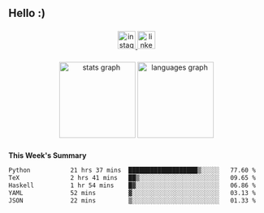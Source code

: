 <h2 align="left">Hello :)</h2>

###

<div align="center">
  <a href="https://www.instagram.com/sebi.klaus/" target="_blank">
    <img src="https://img.shields.io/static/v1?message=Instagram&logo=instagram&label=&color=E4405F&logoColor=white&labelColor=&style=for-the-badge" height="35" alt="instagram logo"  />
  </a>
  <a href="https://www.linkedin.com/in/sebastian-klaus-3aa64720b/" target="_blank">
    <img src="https://img.shields.io/static/v1?message=LinkedIn&logo=linkedin&label=&color=0077B5&logoColor=white&labelColor=&style=for-the-badge" height="35" alt="linkedin logo"  />
  </a>
</div>

###

<div align="center">
  <img src="https://github-readme-stats.vercel.app/api?username=IYourSunshineI&hide_title=false&hide_rank=false&show_icons=true&include_all_commits=true&count_private=true&disable_animations=false&theme=dracula&locale=en&hide_border=false&order=1" height="150" alt="stats graph"  />
  <img src="https://github-readme-stats.vercel.app/api/top-langs?username=IYourSunshineI&locale=en&hide_title=false&layout=compact&card_width=320&langs_count=5&theme=dracula&hide_border=false&order=2" height="150" alt="languages graph"  />
</div>

###

**This Week's Summary**
<!--START_SECTION:waka-->

```txt
Python           21 hrs 37 mins  ███████████████████▒░░░░░   77.60 %
TeX              2 hrs 41 mins   ██▒░░░░░░░░░░░░░░░░░░░░░░   09.65 %
Haskell          1 hr 54 mins    █▓░░░░░░░░░░░░░░░░░░░░░░░   06.86 %
YAML             52 mins         ▓░░░░░░░░░░░░░░░░░░░░░░░░   03.13 %
JSON             22 mins         ▒░░░░░░░░░░░░░░░░░░░░░░░░   01.33 %
```

<!--END_SECTION:waka-->
